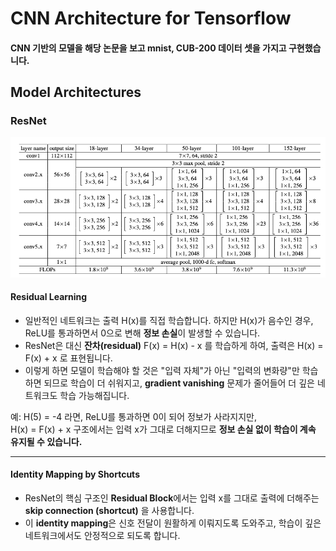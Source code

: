 # CNN Architecture for Tensorflow
#### CNN 기반의 모델을 해당 논문을 보고 mnist, CUB-200 데이터 셋을 가지고 구현했습니다.

## Model Architectures 

### ResNet
![ResNet](./images/resnet_architecture.png)

#### Residual Learning

- 일반적인 네트워크는 출력 H(x)를 직접 학습합니다. 하지만 H(x)가 음수인 경우, ReLU를 통과하면서 0으로 변해 **정보 손실**이 발생할 수 있습니다.
- ResNet은 대신 **잔차(residual)** F(x) = H(x) - x 를 학습하게 하여, 출력은 H(x) = F(x) + x 로 표현됩니다.
- 이렇게 하면 모델이 학습해야 할 것은 "입력 자체"가 아닌 "입력의 변화량"만 학습하면 되므로 학습이 더 쉬워지고, **gradient vanishing** 문제가 줄어들어 더 깊은 네트워크도 학습 가능해집니다.

예: H(5) = -4 라면, ReLU를 통과하면 0이 되어 정보가 사라지지만,  
H(x) = F(x) + x 구조에서는 입력 x가 그대로 더해지므로 **정보 손실 없이 학습이 계속 유지될 수 있습니다.**

---

#### Identity Mapping by Shortcuts

- ResNet의 핵심 구조인 **Residual Block**에서는 입력 x를 그대로 출력에 더해주는 **skip connection (shortcut)** 을 사용합니다.
- 이 **identity mapping**은 신호 전달이 원활하게 이뤄지도록 도와주고, 학습이 깊은 네트워크에서도 안정적으로 되도록 합니다.